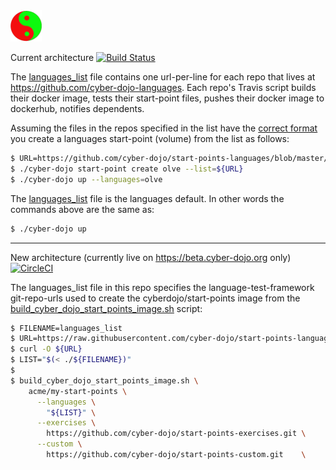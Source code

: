 
<img src="https://raw.githubusercontent.com/cyber-dojo/nginx/master/images/home_page_logo.png" alt="cyber-dojo yin/yang logo" width="50px" height="50px"/>

Current architecture
[![Build Status](https://travis-ci.org/cyber-dojo/start-points-languages.svg?branch=master)](https://travis-ci.org/cyber-dojo/start-points-languages)

The [languages_list](https://github.com/cyber-dojo/start-points-languages/blob/master/languages_list)
file contains one url-per-line for each repo that lives at
https://github.com/cyber-dojo-languages.
Each repo's Travis script builds their docker image, tests their
start-point files, pushes their docker image to
dockerhub, notifies dependents.

Assuming the files in the repos specified in the list have the
[correct format](http://blog.cyber-dojo.org/2016/08/creating-your-own-start-points.html)
you create a languages start-point (volume) from the list as follows:

```bash
$ URL=https://github.com/cyber-dojo/start-points-languages/blob/master/languages_list
$ ./cyber-dojo start-point create olve --list=${URL}
$ ./cyber-dojo up --languages=olve
```

The [languages_list](https://github.com/cyber-dojo/start-points-languages/blob/master/languages_list)
file is the languages default. In other words the commands above are the same as:

```bash
$ ./cyber-dojo up
```

- - - -
New architecture (currently live on https://beta.cyber-dojo.org only)
[![CircleCI](https://circleci.com/gh/cyber-dojo/start-points-languages.svg?style=svg)](https://circleci.com/gh/cyber-dojo/start-points-languages)

The languages_list file in this repo specifies the
language-test-framework git-repo-urls used to create the
cyberdojo/start-points image from the
[build_cyber_dojo_start_points_image.sh](../build_cyber_dojo_start_point_image.sh)
script:

```bash
$ FILENAME=languages_list
$ URL=https://raw.githubusercontent.com/cyber-dojo/start-points-languages/master/${FILENAME}
$ curl -O ${URL}
$ LIST="$(< ./${FILENAME})"
$
$ build_cyber_dojo_start_points_image.sh \
    acme/my-start-points \
      --languages \
        "${LIST}" \
      --exercises \
        https://github.com/cyber-dojo/start-points-exercises.git \
      --custom \
        https://github.com/cyber-dojo/start-points-custom.git    \
```
